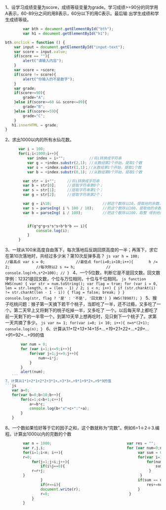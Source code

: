 1、设学习成绩变量为score，成绩等级变量为grade。学习成绩>=90分的同学用A表示，60-89分之间的用B表示，60分以下的用C表示。最后输 出学生成绩和学生成绩等级。
```js
        var bth = document.getElementById("bth");
        var h1 = document.getElementById("h1");

bth.onclick = function () {
    var input = document.getElementById("input-text");
    var score = input.value;
    if(score == ""){
        alert("请输入内容");
    }
    var score = +score;
    if(score != score){
        alert("你输入的不是数字");
    }
    var grade;
    if(score>=90){
        grade="A";
    }else if(score>=60 && score<=89){
        grade="B";
    }else if(score<=59){
        grade="C";
    }
   h1.innerHTML = grade;
}
```
2、求出1000以内的所有水仙花数。
```js
      var i = 100;
      for(i;i<1000;i++){
          var index = i+"";           //将i转换成字符串
          var g = +index.substr(2,1); //从数组第2个开始，提取1个数
          var s = +index.substr(1,1)；//从数组第1个开始，提取1个数
          var b = +index.substr(0,1); //从数组第0个开始，提取1个数

        var str = i+"";     //将i转换成字符串
        var b = str[0];     //提取字符串第0个；
        var s = str[1];     //提取字符串第1个；
        var g = str[2];     //提取字符串第2个；

        var g = i%10;                       //把这个数除以10，提取他的余数，得到他的个位
        var s = parseIng( i % 100 / 10);    //把这个数除以100，提取他的余数，然后在除以10，取整 得到他的十位
        var b = parseIng( i / 100);         //把这个数除以100，取整 得到他的百位


          if(g*g*g+s*s*s+b*b*b == i){
              console.log(i);
          }
      }
```
3、一球从100米高度自由落下，每次落地后反跳回原高度的一半；再落下，求它在第10次落地时，共经过多少米？第10次反弹多高？
    ```js
        var h = 100;            //最高点
        var s = 0;              //最低点
        for(i=0;i<10;i++){      
            h /= 2;            //每次除以2
            s += h;              //
            console.log(+h,s*2+100); //
        }
    ```
4、一个5位数，判断它是不是回文数。回文数字例：12321是回文数，个位与万位相同，十位与千位相同。
    ```js
        function HWS(num) {
            var str = num.toString();
            var flag = true;
            for (var i = 0, len = str.length, n = (len - 1) / 2; i < n; i++) {
                if (str.charAt(i) != str.charAt(len - 1 - i)) {
                    flag = false;
                    break;
                }
            }
            console.log(str, flag ? '是' : '不是', '回文数')
        }
            HWS(78987);
     }
    ```
5、猴子吃桃问题：猴子第一天摘下若干个桃子，当即吃了一半，还不过瘾，又多吃了一个。第二天早上又将剩下的桃子吃掉一半，又多吃了 一个。以后每天早上都吃了前一天剩下的一半零一个。到第10天早上想再吃时，见只剩下一个桃子了。求第一天共摘了多少。
    ```js
        var n= 1;
        for(var i=0; i< 10; i++){
            n=n*(2+1);
            console.log(n);
        }
    ```
6、计算从1*1+1*2+1*3+1*4+1*5+…+1*9+2*1+2*2+…+2*9+…+9*1+9*2+…+9*9的值
 ```js
        var num = 0;
        for (var i=1;i<=9;i++){
            for(var j=1;j<=9;j++){
                num+=i*j;
            }
        }
        alert(num);
    ```
7、计算从1*1+2*1+2*2+3*1+…+3*3+…+9*1+9*2+…+9*9的值
```js
    var a=0;
    for(var b=0;b<10;b++){
        for(c=1;c<b+1;c++){
            a+=b*c;
            console.log(b+"x"+c+":"+a);
        }
    }
```

8、一个数如果恰好等于它的因子之和，这个数就称为“完数”。例如6=1＋2＋3.编程。计算出1000以内的完数的个数
```js
        var n = 1000;                                  var res = "";
        var r,j,i;                                     for (var num=0;num<1000;num++){
        for(i=1;i<n; i++){                                  var sum = 0;
        r=0;                                                for(var i=1;i<num;i++){ 
            for(j=1;j<i;j++){                                   for(num%i==0){
                if(i%j==0){                                         sum=sum+i;
            r=r+j;                                               }
        }                                                    }
                }                                           if(sum == num){
                if(r==i){                                       res+=num+"\n";
                document.write(r);                          }
                r=0;                                    }
            }
        }
```